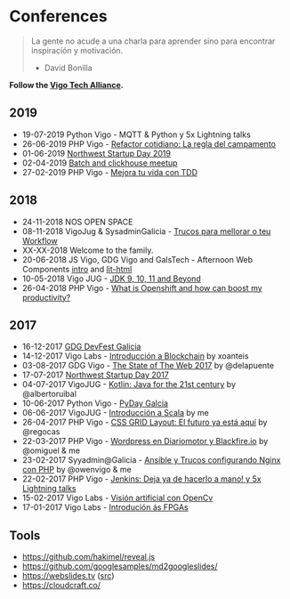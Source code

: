 Conferences
===============

> La gente no acude a una charla para aprender sino para encontrar inspiración y motivación.
> - David Bonilla

**Follow the [Vigo Tech Alliance](http://vigotech.org/).**

2019
----

* 19-07-2019 Python Vigo - MQTT & Python y 5x Lightning talks
* 26-06-2019 PHP Vigo - [Refactor cotidiano: La regla del campamento](20190626-PHPVigo-Refactor.md)
* 01-06-2019 [Northwest Startup Day 2019](http://nosday.com)
* 02-04-2019 [Batch and clickhouse meetup](20190402-batch-clickhouse.md)
* 27-02-2019 PHP Vigo - [Mejora tu vida con TDD](20190227-PHPVigo-TDD.md)


2018
----

* 24-11-2018 NOS OPEN SPACE
* 08-11-2018 VigoJug & SysadminGalicia - [Trucos para mellorar o teu Workflow](20181108-SysAdminGalicia-workflow.md)
* XX-XX-2018 Welcome to the family.
* 20-06-2018 JS Vigo, GDG Vigo and GalsTech - Afternoon Web Components [intro](https://docs.google.com/presentation/d/1-qquKA1VOyRaYcUm-_fC4sb1ZWiHNdkR_9PNFNeJW4k/mobilepresent?slide=id.g36703c151f_0_60) and [lit-html](https://docs.google.com/presentation/d/1Bxbrp8GXpE86-3mLULY2OF7Wne-1LXzmLoqNLhxE1Mc/edit#slide=id.g36849c2f67_0_527)
* 10-05-2018 Vigo JUG - [JDK 9, 10, 11 and Beyond](https://github.com/vigojug/talk-vigojug-2018-JDK-9-10-11-and-Beyond)
* 26-04-2018 PHP Vigo - [What is Openshift and how can boost my productivity?](http://redhat.slides.com/jruarive/phpvigo21/fullscreen?token=58J5fuvw)


2017
----

* 16-12-2017 [GDG DevFest Galicia](20171216-devfestgal.md)
* 14-12-2017 Vigo Labs - [Introducción a Blockchain](20171214-VigoLabs-Blockchain.md) by xoanteis
* 03-08-2017 GDG Vigo - [The State of The Web 2017](https://delapuente.github.io/presentations/state-of-the-web-17/index.html#/1) by @delapuente
* 17-07-2017 [Northwest Startup Day 2017](http://www.nosday.com/edicion2017/index.html)
* 04-07-2017 VigoJUG - [Kotlin: Java for the 21st century](https://docs.google.com/presentation/d/1K-jqOlRYFvMRJmJZuQYVp3lhH70gvfoiaWa8MzqGe9A/view) by @albertoruibal
* 10-06-2017 Python Vigo - [PyDay Galcia](201706010-PyDayGalicia.md)
* 06-06-2017 VigoJUG - [Introducción a Scala](https://docs.google.com/presentation/d/1BrZVBydFq5kOxhwf5_Qm9UHjYC7qqm3wgHfGUGO2Abo/mobilepresent?slide=id.p) by me
* 26-04-2017 PHP Vigo - [CSS GRID Layout: El futuro ya está aquí](https://blogs.igalia.com/mrego/2017/05/19/spanish-css-grid-layout-el-futuro-ya-esta-aqui/) by @regocas
* 22-03-2017 PHP Vigo - [Wordpress en Diariomotor y Blackfire.io](http://phpvigo.com/blog/resumen-meetup-12-2) by @omiguel & me
* 23-02-2017 Syyadmin@Galicia - [Ansible y Trucos configurando Nginx con PHP](20170223-SysadminGaliciaFebrero.md) by @owenvigo & me
* 22-02-2017 PHP Vigo - [Jenkins: Deja ya de hacerlo a mano! y 5x Lightning talks](20170222-PHPVigo-Jenkins_5LT.md)
* 15-02-2017 Vigo Labs - [Visión artificial con OpenCv](20170215-VigoLabs-OpenCV.md)
* 17-01-2017 Vigo Labs - [Introdución ás FPGAs](20170117-VigoLabs-FPGAs.md)


Tools
-----
* https://github.com/hakimel/reveal.js
* https://github.com/googlesamples/md2googleslides/
* https://webslides.tv ([src](https://github.com/jlantunez/webslides/))
* https://cloudcraft.co/
